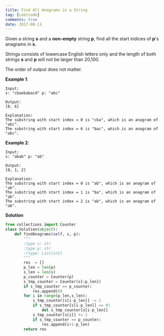 ```yaml
---
title: Find All Anagrams in a String
tag: [Leetcode]
comments: true
date: 2017-08-11
---
```




Given a string **s** and a **non-empty** string **p**, find all the start indices of **p**'s anagrams in **s**.

Strings consists of lowercase English letters only and the length of both strings **s** and **p** will not be larger than 20,100.

The order of output does not matter.

**Example 1**:

```shell
Input:
s: "cbaebabacd" p: "abc"

Output:
[0, 6]

Explanation:
The substring with start index = 0 is "cba", which is an anagram of "abc".
The substring with start index = 6 is "bac", which is an anagram of "abc".
```

**Example 2**:

```shell
Input:
s: "abab" p: "ab"

Output:
[0, 1, 2]

Explanation:
The substring with start index = 0 is "ab", which is an anagram of "ab".
The substring with start index = 1 is "ba", which is an anagram of "ab".
The substring with start index = 2 is "ab", which is an anagram of "ab".
```

**Solution**

```python
from collections import Counter
class Solution(object):
    def findAnagrams(self, s, p):
        """
        :type s: str
        :type p: str
        :rtype: List[int]
        """
        res  = []
        p_len = len(p)
        s_len = len(s)
        p_counter = Counter(p)
        s_tmp_counter = Counter(s[:p_len])
        if s_tmp_counter == p_counter:
            res.append(0)
        for i in range(p_len,s_len):
            s_tmp_counter[s[i-p_len]] -= 1
            if s_tmp_counter[s[i-p_len]] == 0:
                del s_tmp_counter[s[i-p_len]]
            s_tmp_counter[s[i]] += 1
            if s_tmp_counter == p_counter:
                res.append(i+1-p_len)
        return res
```